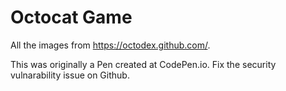 # Octocat Game

All the images from https://octodex.github.com/.

This was originally a Pen created at CodePen.io. Fix the security vulnarability issue on Github.
